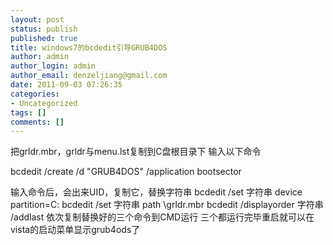 ```yaml
---
layout: post
status: publish
published: true
title: windows7的bcdedit引导GRUB4DOS
author: admin
author_login: admin
author_email: denzeljiang@gmail.com
date: 2011-09-03 07:26:35
categories:
- Uncategorized
tags: []
comments: []
---
```


把grldr.mbr，grldr与menu.lst复制到C盘根目录下
输入以下命令

bcdedit /create /d "GRUB4DOS" /application bootsector

输入命令后，会出来UID，复制它，替换字符串 
bcdedit /set 字符串 device partition=C: 
bcdedit /set 字符串 path \grldr.mbr 
bcdedit /displayorder 字符串 /addlast 
依次复制替换好的三个命令到CMD运行 
三个都运行完毕重启就可以在vista的启动菜单显示grub4ods了
